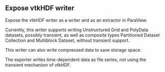 ## Expose vtkHDF writer

Expose the vtkHDF writer as a writer and as an extractor in ParaView.

Currently, this writer supports writing Unstructured Grid
and PolyData datasets, possibly transient, as well as
composite types Partitioned Dataset Collection
and Multiblock Dataset, without transient support.

This writer can also write compressed data to save storage space.

The exporter writes time-dependent data as file series,
not using the transient mechanism of vtkHDF.
